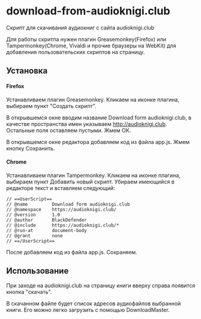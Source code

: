 # download-from-audioknigi.club
Скрипт для скачивания аудиокниг с сайта audioknigi.club

Для работы скритпа нужен плагин Greasemonkey(Firefox) или Tampermonkey(Chrome, Vivaldi и прочие браузеры на WebKit) для добавления пользовательских скриптов на страницу.

## Установка
#### Firefox
Устанавливаем плагин Greasemonkey.
Кликаем на иконке плагина, выбираем пункт "Создать скрипт".

В открывшемся окне вводим название Download form audioknigi.club, в качестве пространства имен указываем http://audioknigi.club. Остальные поля оставляем пустыми. Жмем ОК.

В открывшемся окне редактора добавляем код из файла app.js. Жмем кнопку Сохранить.

#### Chrome
Устанавливаем плагин Tampermonkey.
Кликаем на иконке плагина, выбираем пункт Добавить новый скрипт.
Убираем имеющийся в редакторе текст и вставляем следующий:
```
// ==UserScript==
// @name         Download form audioknigi.club
// @namespace    https://audioknigi.club/
// @version      1.0
// @author       BlackDefender
// @include      https://audioknigi.club/*
// @run-at       document-body
// @grant        none
// ==/UserScript==
```
После добавляем код из файла app.js.
Сохраняем.

## Использование
При заходе на audioknigi.club на страницу книги вверху справа появится кнопка "скачать".

В скачанном файле будет список адресов аудиофайлов выбранной книги.
Его можно легко загрузить с помощью DownloadMaster.
